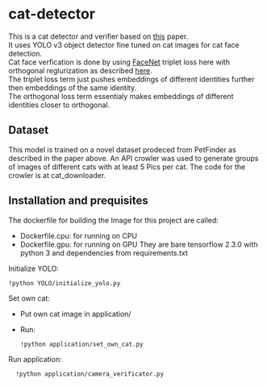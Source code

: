 # cat-detector
This is a cat detector and verifier based on [this](http://cs230.stanford.edu/projects_fall_2019/reports/26251543.pdf) paper.  
It uses YOLO v3 object detector fine tuned on cat images for cat face detection.  
Cat face verfication is done by using [FaceNet](https://arxiv.org/pdf/1503.03832.pdf) triplet loss here with orthogonal reglurization as described [here](https://arxiv.org/pdf/1708.06320.pdf).  
The triplet loss term just pushes embeddings of different identities further then embeddings of the same identity.  
The orthogonal loss term essentialy makes embeddings of different identities closer to orthogonal.  

## Dataset
This model is trained on a novel dataset prodeced from PetFinder as described in the paper above.
An API crowler was used to generate groups of images of different cats with at least 5 Pics per cat.
The code for the crowler is at cat_downloader.


## Installation and prequisites
The dockerfile for building the Image for this project are called:
- Dockerfile.cpu: for running on CPU
- Dockerfile.gpu: for running on GPU
They are bare tensorflow 2.3.0 with python 3 and dependencies from requirements.txt

Initialize YOLO:

    !python YOLO/initialize_yolo.py
 
Set own cat:
- Put own cat image in application/
- Run:

      !python application/set_own_cat.py
      
Run application:

      !python application/camera_verificator.py
